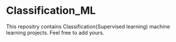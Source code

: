 # Classification_ML
This repositry contains Classification(Supervised learning) machine learning projects. Feel free to add yours.
